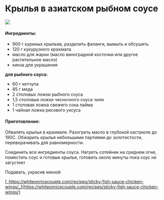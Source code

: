 ﻿---
image: https://i.pinimg.com/564x/a9/03/6c/a9036c1db4aa0f660796e922a3b797a4.jpg
---
# Крылья в азиатском рыбном соусе

![](https://i.pinimg.com/564x/a9/03/6c/a9036c1db4aa0f660796e922a3b797a4.jpg)

#### Ингредиенты:

* 900 г куриных крыльев, разделить фаланги, вымыть и обсушить
* 120 г кукурузного крахмала
* масло для жарки \(масло виноградной косточки или другое растительное масло\)
* кинза для украшения

**для рыбного соуса:**

* 60 г кетчупа
* 85 г меда
* 2 столовых ложки рыбного соуса
* 1,5 столовые ложки чесночного соуса чили
* 1 столовая ложка свежего сока лайма
* 1 чайная ложка рисового уксуса

#### Приготовление:

Обвалять крылья в крахмале. Разогреть масло в глубокой кастрюле до 190C. Обжарить крылья небольшими партиями до золотистости, переворачивать для равномерности.

Соединить все ингредиенты соуса. Нагреть сотейник на среднем огне, поместить соус и готовые крылья, готовить около минуты пока соус не загустеет

Подавать, украсив кинзой

[_https://whiteonricecouple.com/recipes/sticky-fish-sauce-chicken-wings/_](https://whiteonricecouple.com/recipes/sticky-fish-sauce-chicken-wings/)

